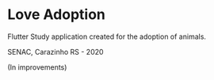 # Love Adoption
Flutter Study application created for the adoption of animals.

SENAC, Carazinho RS - 2020

(In improvements)
